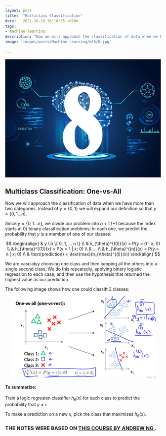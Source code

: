 ```yaml
---
layout: post
title:  "Multiclass Classification"
date:   2021-10-16 16:10:35 +0100
tags:
- machine learning
description: "Now we will approach the classification of data when we have more than two categories. Instead of y = {0, 1} we will expand our definition so that y = {0, 1 ... n}. Since y = {0, 1 ... n}, we divide our problem into n + 1 (+1 because the index starts at 0) binary classification problems; in each one, we predict the probability that y is a member of one of our classes."
image: 'images/posts/Machine Learning/ml8/0.jpg'

---
```


<center>
<img src="/images/posts/Machine Learning/ml8/0.jpg">
</center>

## Multiclass Classification: One-vs-All

Now we will approach the classification of data when we have more than two categories. Instead of $y = \{ 0, 1 \}$ we will expand our definition so that $y = \{ 0, 1 ... n \}$.

Since $y = \{ 0, 1 ... n \}$, we divide our problem into $n + 1$ ($+ 1$ because the index starts at 0) binary classification problems; in each one, we predict the probability that $y$ is a member of one of our classes.

$$
\begin{align}
& y \in \{ 0, 1, ... n \} \\
& h_{\theta}^{(0)}(x) = P(y = 0 | x; 0) \\
& h_{\theta}^{(1)}(x) = P(y = 1 | x; 0) \\
& ... \\
& h_{\theta}^{(n)}(x) = P(y = n | x; 0) \\
& \text{prediction} = \text{max}(h_{\theta}^{(i)}(x))
\end{align}
$$

We are cascialyy choosing one class and then lumping all the others into a single second class. We do this repeatedly, applying binary logistic regression to each case, and then use the hypothesis that returned the highest value as our prediction.

The following image shows how one could classift 3 classes:

<center>
<img src="/images/posts/Machine Learning/ml8/1.png">
</center>

#### To summarize:

Train a logic regresion classifier $h_{\theta}(x)$ for each class to predict the probability that $y = i$.

To make a prediction on a new $x$, pick the class that maximizes $h_{\theta}(x)$.


### THE NOTES WERE BASED ON <a href="https://www.coursera.org/learn/machine-learning"> THIS COURSE BY ANDREW NG </a>.
